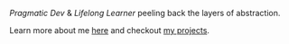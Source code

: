 *Pragmatic Dev* & *Lifelong Learner* peeling back the layers of abstraction. 

Learn more about me [here](https://tylerhillery.com/) and checkout [my projects](https://www.tylerhillery.com/projects.html).

<!---
TylerHillery/TylerHillery is a ✨ special ✨ repository because its `README.md` (this file) appears on your GitHub profile.
You can click the Preview link to take a look at your changes.
--->
